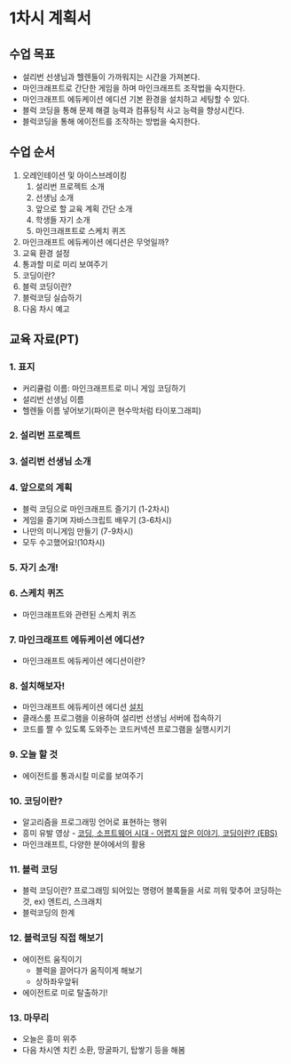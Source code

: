 # 1차시 계획서

## 수업 목표

* 설리번 선생님과 헬렌들이 가까워지는 시간을 가져본다.
* 마인크래프트로 간단한 게임을 하며 마인크래프트 조작법을 숙지한다.
* 마인크래프트 에듀케이션 에디션 기본 환경을 설치하고 세팅할 수 있다.
* 블럭 코딩을 통해 문제 해결 능력과 컴퓨팅적 사고 능력을 향상시킨다.
* 블럭코딩을 통해 에이전트를 조작하는 방법을 숙지한다.

## 수업 순서

1. 오레인테이션 및 아이스브레이킹
   1. 설리번 프로젝트 소개
   2. 선생님 소개
   3. 앞으로 할 교육 계획 간단 소개
   4. 학생들 자기 소개
   5. 마인크래프트로 스케치 퀴즈
2. 마인크래프트 에듀케이션 에디션은 무엇일까?
3. 교육 환경 설정
4. 통과할 미로 미리 보여주기
5. 코딩이란?
6. 블럭 코딩이란?
7. 블럭코딩 실습하기
8. 다음 차시 예고

## 교육 자료(PT)

### 1. 표지

* 커리큘럼 이름: 마인크래프트로 미니 게임 코딩하기
* 설리번 선생님 이름
* 헬렌들 이름 넣어보기(파이콘 현수막처럼 타이포그래피)

### 2. 설리번 프로젝트

### 3. 설리번 선생님 소개

### 4. 앞으로의 계획

* 블럭 코딩으로 마인크래프트 즐기기 (1-2차시)
* 게임을 즐기며 자바스크립트 배우기 (3-6차시)
* 나만의 미니게임 만들기 (7-9차시)
* 모두 수고했어요!(10차시)

### 5. 자기 소개!

### 6. 스케치 퀴즈

* 마인크래프트와 관련된 스케치 퀴즈

### 7. 마인크래프트 에듀케이션 에디션?

* 마인크래프트 에듀케이션 에디션이란?

### 8. 설치해보자! 

- 마인크래프트 에듀케이션 에디션 [설치](https://education.minecraft.net/get-started/download)
- 클래스룸 프로그램을 이용하여 설리번 선생님 서버에 접속하기
- 코드를 짤 수 있도록 도와주는 코드커넥션 프로그램을 실행시키기

### 9. 오늘 할 것 

* 에이전트를 통과시킬 미로를 보여주기

### 10. 코딩이란?

* 알고리즘을 프로그래밍 언어로 표현하는 행위
* 흥미 유발 영상 - [코딩, 소프트웨어 시대 - 어렵지 않은 이야기, 코딩이란? (EBS)](https://youtu.be/Cv6f-2Wlsxg)
* 마인크래프트, 다양한 분야에서의 활용

### 11. 블럭 코딩 

* 블럭 코딩이란? 프로그래밍 되어있는 명령어 블록들을 서로 끼워 맞추어 코딩하는 것, ex) 엔트리, 스크래치
* 블럭코딩의 한계

### 12. 블럭코딩 직접 해보기

* 에이전트 움직이기
  * 블럭을 끌어다가 움직이게 해보기
  * 상하좌우앞뒤
* 에이전트로 미로 탈출하기!

### 13. 마무리

* 오늘은 흥미 위주
* 다음 차시엔 치킨 소환, 땅굴파기, 탑쌓기 등을 해봄